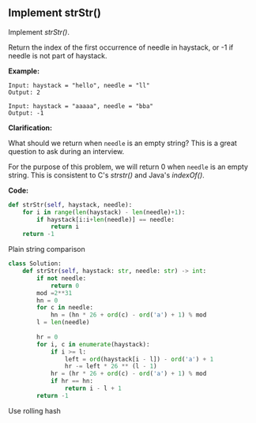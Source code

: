 ## Implement strStr()
Implement *strStr()*.

Return the index of the first occurrence of needle in haystack, or -1 if needle is not part of haystack.

**Example:**

```
Input: haystack = "hello", needle = "ll"
Output: 2
```
```
Input: haystack = "aaaaa", needle = "bba"
Output: -1
```
**Clarification:**

What should we return when `needle` is an empty string? This is a great question to ask during an interview.

For the purpose of this problem, we will return 0 when `needle` is an empty string. This is consistent to C's *strstr()* and Java's *indexOf()*.

**Code:**

```python
def strStr(self, haystack, needle):
    for i in range(len(haystack) - len(needle)+1):
        if haystack[i:i+len(needle)] == needle:
            return i
    return -1
```
Plain string comparison

```python
class Solution:
    def strStr(self, haystack: str, needle: str) -> int:
        if not needle:
            return 0
        mod =2**31
        hn = 0
        for c in needle:
            hn = (hn * 26 + ord(c) - ord('a') + 1) % mod
        l = len(needle)
        
        hr = 0
        for i, c in enumerate(haystack):
            if i >= l:
                left = ord(haystack[i - l]) - ord('a') + 1
                hr -= left * 26 ** (l - 1)
            hr = (hr * 26 + ord(c) - ord('a') + 1) % mod
            if hr == hn:
                return i - l + 1
        return -1
```
Use rolling hash
